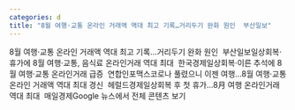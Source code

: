 ```yaml
---
categories: d
title: "8월 여행·교통 온라인 거래액 역대 최고 기록…거리두기 완화 원인  부산일보"
---
```

8월 여행·교통 온라인 거래액 역대 최고 기록…거리두기 완화 원인&nbsp;&nbsp;부산일보일상회복·휴가에 8월 여행·교통, 음식료 온라인거래 역대 최대&nbsp;&nbsp;한국경제일상회복·이른 추석에 8월 여행·교통 온라인거래 급증&nbsp;&nbsp;연합인포맥스코로나 풀렸으니 이젠 여행…8월 여행·교통 온라인 거래액 역대 최대 경신&nbsp;&nbsp;헤럴드경제일상회복 후 첫 휴가…8月 여행 온라인거래 역대 최대&nbsp;&nbsp;매일경제Google 뉴스에서 전체 콘텐츠 보기